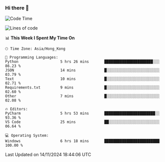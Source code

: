 ### Hi there 👋

<!--
**RoiexLee/RoiexLee** is a ✨ _special_ ✨ repository because its `README.md` (this file) appears on your GitHub profile.

Here are some ideas to get you started:

- 🔭 I’m currently working on ...
- 🌱 I’m currently learning ...
- 👯 I’m looking to collaborate on ...
- 🤔 I’m looking for help with ...
- 💬 Ask me about ...
- 📫 How to reach me: ...
- 😄 Pronouns: ...
- ⚡ Fun fact: ...
-->

<!--START_SECTION:waka-->
![Code Time](http://img.shields.io/badge/Code%20Time-743%20hrs%2044%20mins-blue)

![Lines of code](https://img.shields.io/badge/From%20Hello%20World%20I%27ve%20Written-38.4%20thousand%20lines%20of%20code-blue)

📊 **This Week I Spent My Time On** 

```text
🕑︎ Time Zone: Asia/Hong_Kong

💬 Programming Languages: 
Python                   5 hrs 26 mins       ██████████████████████░░░   86.23 % 
JSON                     14 mins             █░░░░░░░░░░░░░░░░░░░░░░░░   03.79 % 
Text                     10 mins             █░░░░░░░░░░░░░░░░░░░░░░░░   02.71 % 
Requirements.txt         9 mins              █░░░░░░░░░░░░░░░░░░░░░░░░   02.60 % 
Other                    7 mins              █░░░░░░░░░░░░░░░░░░░░░░░░   02.08 % 

🔥 Editors: 
PyCharm                  5 hrs 53 mins       ███████████████████████░░   93.36 % 
VS Code                  25 mins             ██░░░░░░░░░░░░░░░░░░░░░░░   06.64 % 

💻 Operating System: 
Windows                  6 hrs 18 mins       █████████████████████████   100.00 % 
```


 Last Updated on 14/11/2024 18:44:06 UTC
<!--END_SECTION:waka-->
